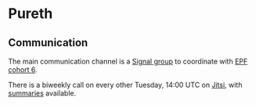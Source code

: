 # Pureth

## Communication

The main communication channel is a [Signal group](https://signal.group/#CjQKIGFv7odMeToP707bqsjqYEcVN3_1Rg_ATLaLHde67FQUEhC5ld5NQbeSNxO95onTrYiM) to coordinate with [EPF cohort 6](https://github.com/eth-protocol-fellows/cohort-six).

There is a biweekly call on every other Tuesday, 14:00 UTC on [Jitsi](https://meet.jit.si/CompulsoryCentresBidBroadly), with [summaries](./meetings.md) available.
